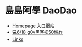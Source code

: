 # 島島阿學 DaoDao


- [Homepage 入口網站](https://g0v.hackmd.io/Bu-QsJgaStu5T_F27v86aQ)
- [:computer:6/18 g0v黑客松50協作](/uaP5BkTwTIKAptnMOpzDPw)
- [Links](/zuT-DqQnRjWSrJaUP5ZQbw)